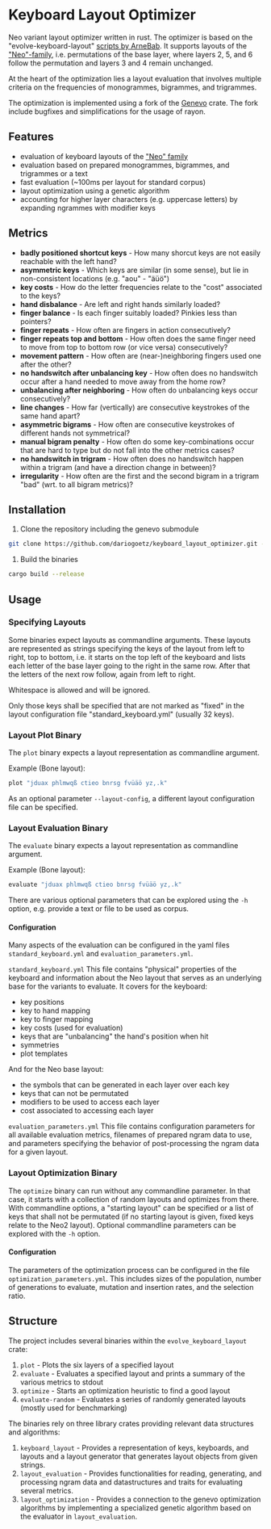 # Keyboard Layout Optimizer

Neo variant layout optimizer written in rust. The optimizer is based on the "evolve-keyboard-layout" [scripts by ArneBab](https://hg.sr.ht/~arnebab/evolve-keyboard-layout).
It supports layouts of the ["Neo"-family](https://neo-layout.org/), i.e. permutations of the base layer, where layers 2, 5, and 6 follow the permutation and layers 3 and 4 remain unchanged.

At the heart of the optimization lies a layout evaluation that involves multiple criteria on the frequencies of monogrammes, bigrammes, and trigrammes. 

The optimization is implemented using a fork of the [Genevo](https://github.com/innoave/genevo) crate. The fork include bugfixes and simplifications for the usage of rayon.

## Features
- evaluation of keyboard layouts of the ["Neo" family](https://neo-layout.org/)
- evaluation based on prepared monogrammes, bigrammes, and trigrammes or a text
- fast evaluation (~100ms per layout for standard corpus)
- layout optimization using a genetic algorithm
- accounting for higher layer characters (e.g. uppercase letters) by expanding ngrammes with modifier keys

## Metrics
- **badly positioned shortcut keys** - How many shorcut keys are not easily reachable with the left hand?
- **asymmetric keys** - Which keys are similar (in some sense), but lie in non-consistent locations (e.g. "aou" - "äüö")
- **key costs** - How do the letter frequencies relate to the "cost" associated to the keys?
- **hand disbalance** - Are left and right hands similarly loaded?
- **finger balance** - Is each finger suitably loaded? Pinkies less than pointers?
- **finger repeats** - How often are fingers in action consecutively?
- **finger repeats top and bottom** - How often does the same finger need to move from top to bottom row (or vice versa) consecutively?
- **movement pattern** - How often are (near-)neighboring fingers used one after the other?
- **no handswitch after unbalancing key** - How often does no handswitch occur after a hand needed to move away from the home row?
- **unbalancing after neighboring** - How often do unbalancing keys occur consecutively?
- **line changes** - How far (vertically) are consecutive keystrokes of the same hand apart?
- **asymmetric bigrams** - How often are consecutive keystrokes of different hands not symmetrical?
- **manual bigram penalty** - How often do some key-combinations occur that are hard to type but do not fall into the other metrics cases?
- **no handswitch in trigram** - How often does no handswitch happen within a trigram (and have a direction change in between)?
- **irregularity** - How often are the first and the second bigram in a trigram "bad" (wrt. to all bigram metrics)?

## Installation
1. Clone the repository including the genevo submodule
``` sh
git clone https://github.com/dariogoetz/keyboard_layout_optimizer.git --recurse-submodules
```
1. Build the binaries
``` sh
cargo build --release
```

## Usage
### Specifying Layouts
Some binaries expect layouts as commandline arguments. These layouts are represented as strings specifying the keys of the layout from left to right, top to bottom, i.e. it starts on the top left of the keyboard and lists each letter of the base layer going to the right in the same row. After that the letters of the next row follow, again from left to right.

Whitespace is allowed and will be ignored.

Only those keys shall be specified that are not marked as "fixed" in the layout configuration file "standard_keyboard.yml" (usually 32 keys).

### Layout Plot Binary
The `plot` binary expects a layout representation as commandline argument.

Example (Bone layout):
``` sh
plot "jduax phlmwqß ctieo bnrsg fvüäö yz,.k"
```

As an optional parameter `--layout-config`, a different layout configuration file can be specified.

### Layout Evaluation Binary
The `evaluate` binary expects a layout representation as commandline argument.

Example (Bone layout):
``` sh
evaluate "jduax phlmwqß ctieo bnrsg fvüäö yz,.k"
```

There are various optional parameters that can be explored using the `-h` option, e.g. provide a text or file to be used as corpus.

#### Configuration
Many aspects of the evaluation can be configured in the yaml files `standard_keyboard.yml` and `evaluation_parameters.yml`.

`standard_keyboard.yml`
This file contains "physical" properties of the keyboard and information about the Neo layout that serves as an underlying base for the variants to evaluate. It covers for the keyboard:
- key positions
- key to hand mapping
- key to finger mapping
- key costs (used for evaluation)
- keys that are "unbalancing" the hand's position when hit
- symmetries
- plot templates

And for the Neo base layout:
- the symbols that can be generated in each layer over each key
- keys that can not be permutated
- modifiers to be used to access each layer
- cost associated to accessing each layer

`evaluation_parameters.yml`
This file contains configuration parameters for all available evaluation metrics, filenames of prepared ngram data to use, and parameters specifying the behavior of post-processing the ngram data for a given layout.

### Layout Optimization Binary
The `optimize` binary can run without any commandline parameter. In that case, it starts with a collection of random layouts and optimizes from there. With commandline options, a "starting layout" can be specified or a list of keys that shall not be permutated (if no starting layout is given, fixed keys relate to the Neo2 layout). Optional commandline parameters can be explored with the `-h` option.

#### Configuration
The parameters of the optimization process can be configured in the file `optimization_parameters.yml`. This includes sizes of the population, number of generations to evaluate, mutation and insertion rates, and the selection ratio.

## Structure
The project includes several binaries within the `evolve_keyboard_layout` crate:
1. `plot` - Plots the six layers of a specified layout
1. `evaluate` - Evaluates a specified layout and prints a summary of the various metrics to stdout
1. `optimize` - Starts an optimization heuristic to find a good layout
1. `evaluate-random` - Evaluates a series of randomly generated layouts (mostly used for benchmarking)

The binaries rely on three library crates providing relevant data structures and algorithms:
1. `keyboard_layout` - Provides a representation of keys, keyboards, and layouts and a layout generator that generates layout objects from given strings.
1. `layout_evaluation` - Provides functionalities for reading, generating, and processing ngram data and datastructures and traits for evaluating several metrics.
2. `layout_optimization` - Provides a connection to the genevo optimization algorithms by implementing a specialized genetic algorithm based on the evaluator in `layout_evaluation`.
